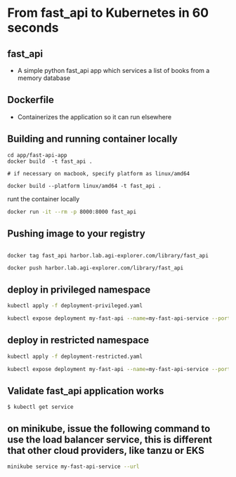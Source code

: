 # From fast_api to Kubernetes in 60 seconds

## fast_api

- A simple python fast_api app which services a list of books from a memory database

## Dockerfile

- Containerizes the application so it can run elsewhere


## Building and running container locally

```
cd app/fast-api-app
docker build  -t fast_api .

# if necessary on macbook, specify platform as linux/amd64

docker build --platform linux/amd64 -t fast_api .
```

runt the container locally
```bash
docker run -it --rm -p 8000:8000 fast_api
```

## Pushing image to your registry

```

docker tag fast_api harbor.lab.agi-explorer.com/library/fast_api

docker push harbor.lab.agi-explorer.com/library/fast_api 
```

## deploy in privileged namespace
```bash
kubectl apply -f deployment-privileged.yaml

kubectl expose deployment my-fast-api --name=my-fast-api-service --port=8081 --target-port=8000 --type=LoadBalancer
```

## deploy in restricted namespace
```bash
kubectl apply -f deployment-restricted.yaml

kubectl expose deployment my-fast-api --name=my-fast-api-service --port=8081 --target-port=8000 --type=LoadBalancer
```

## Validate fast_api application works

```
$ kubectl get service

```

## on minikube, issue the following command to use the load balancer service, this is different that other cloud providers, like tanzu or EKS
```bash
minikube service my-fast-api-service --url
```
